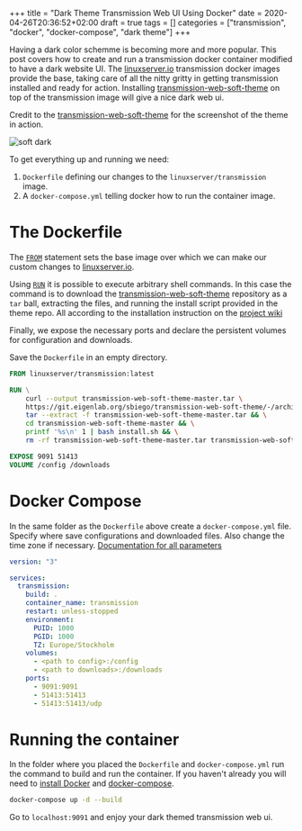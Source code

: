 +++
title = "Dark Theme Transmission Web UI Using Docker"
date = 2020-04-26T20:36:52+02:00
draft = true
tags = []
categories = ["transmission", "docker", "docker-compose", "dark theme"]
+++

Having a dark color schemme is becoming more and more popular. This post
covers how to create and run a transmission docker container modified to have
a dark website UI. The [linuxserver.io](linuxserver.io) transmission docker
images provide the base, taking care of all the nitty gritty in getting
transmission installed and ready for action. Installing
[transmission-web-soft-theme](https://git.eigenlab.org/sbiego/transmission-web-soft-theme)
on top of the transmission image will give a nice dark web ui.

Credit to the
[transmission-web-soft-theme](https://git.eigenlab.org/sbiego/transmission-web-soft-theme)
for the screenshot of the theme in action.

![soft dark](/transmission-web-soft-dark-screen.png)

To get everything up and running we need:

1. `Dockerfile` defining our changes to the `linuxserver/transmission`
   image.
2. A `docker-compose.yml` telling docker how to run the container image.

# The Dockerfile

The [`FROM`](https://docs.docker.com/engine/reference/builder/#from) statement
sets the base image over which we can make our custom changes to
[linuxserver.io](linuxserver.io).

Using [`RUN`](https://docs.docker.com/engine/reference/builder/#run) it is
possible to execute arbitrary shell commands. In this case the command is to
download the
[transmission-web-soft-theme](https://git.eigenlab.org/sbiego/transmission-web-soft-theme)
repository as a `tar` ball, extracting the files, and running the install
script provided in the theme repo. All according to the installation
instruction on the [project wiki](https://git.eigenlab.org/sbiego/transmission-web-soft-theme/wikis/home)

Finally, we expose the necessary ports and declare the persistent volumes for
configuration and downloads.

Save the `Dockerfile` in an empty directory.

```dockerfile
FROM linuxserver/transmission:latest

RUN \
    curl --output transmission-web-soft-theme-master.tar \
    https://git.eigenlab.org/sbiego/transmission-web-soft-theme/-/archive/master/transmission-web-soft-theme-master.tar && \
    tar --extract -f transmission-web-soft-theme-master.tar && \
    cd transmission-web-soft-theme-master && \
    printf '%s\n' 1 | bash install.sh && \
    rm -rf transmission-web-soft-theme-master.tar transmission-web-soft-theme-master

EXPOSE 9091 51413
VOLUME /config /downloads
```

# Docker Compose

In the same folder as the `Dockerfile` above create a `docker-compose.yml`
file. Specify where save configurations and downloaded files. Also change the
time zone if necessary. [Documentation for all parameters](https://github.com/linuxserver/docker-transmission#parameters)

```yml
version: "3"

services:
  transmission:
    build: .
    container_name: transmission
    restart: unless-stopped
    environment:
      PUID: 1000
      PGID: 1000
      TZ: Europe/Stockholm
    volumes:
      - <path to config>:/config
      - <path to downloads>:/downloads
    ports:
      - 9091:9091
      - 51413:51413
      - 51413:51413/udp
```

# Running the container

In the folder where you placed the `Dockerfile` and `docker-compose.yml` run
the command to build and run the container. If you haven't already you will
need to [install Docker](https://docs.docker.com/engine/install/) and [docker-compose](https://docs.docker.com/compose/install/).

```bash
docker-compose up -d --build
```

Go to `localhost:9091` and enjoy your dark themed transmission web ui.
